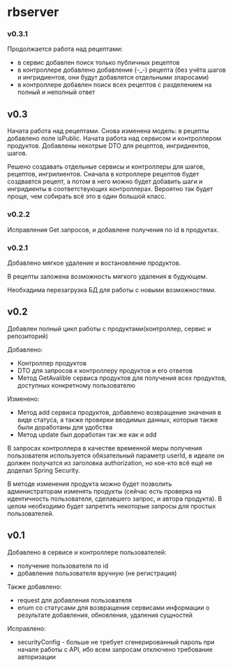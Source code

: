 # rbserver
### v0.3.1
Продолжается работа над рецептами:
- в сервис добавлен поиск только публичных рецептов
- в контроллере добавлено добавление (-_-) рецепта (без учёта шагов и ингридиентов, они будут добавлятся отдельными зпаросами)
- в контроллере добавлен поиск всех рецептов с разделением на полный и неполный ответ

## v0.3
Начата работа над рецептами. Снова изменена модель: в рецепты добавлено поле isPublic. Начата работа над сервисом и контроллером продуктов.
Добавлены некотрые DTO для рецептов, ингридиентов, шагов.

Решено создавать отдельные сервисы и контроллеры для шагов, рецептов, ингрилиентов. Сначала в котроллере рецептов будет создвавтся рецепт, а потом в него можно будет добавить шаги и ингридиенты в соответствующих контроллерах. Вероятно так будет проще, чем собирать всё это в один большой класс.

### v0.2.2
Исправления Get запросов, и добавлене получения по id в продуктах.

### v0.2.1
Добавлено мягкое удаление и востановление продуктов.

В рецепты заложена возможность мягкого удаления в будующем.

Необхадима перезагрузка БД для работы с новыми возможностями.

## v0.2
Добавлен полный цикл работы с продуктами(контроллер, сервис и репозиторий)

Добавлено:
- Контроллер продуктов
- DTO для запросов к  контроллеру продуктов и его ответов
- Метод GetAvalible сервиса продуктов для получения всех продуктов, доступных конкретному пользователю

Изменено:
- Метод add сервиса продуктов, добавлено возвращение значения в виде статуса, а также проверки вводимых данных, которые также были доработаны для удобства
- Метод update был доработан так же как и add

В запросах контроллера в качестве временной меры получения пользователя используется обязательный параметр userId, в идеале он должен получатся из заголовка authorization, но кое-кто всё ещё не доделал 
Spring Security.

В методе изменения продукта можно будет позволить администраторам изменять продукты (сейчас есть проверка на идентичность пользователя, сделавшего запрос, и автора продукта). В целом необходимо будет запретить некоторые запросы для простых пользователей.

## v0.1

Добавлено в сервисе и контроллере пользователей:
- получение пользователя по id
- добавление пользователя вручную (не регистрация)

Также добавлено:
- request для добавления пользователя
- enum со статусами для возвращения сервисами информации о результате добавления, обновления, удаления сущностей

Исправлено:
- securityConfig - больше не требует сгенерированный пароль при начале работы с API, ибо всем запросам отключено требование авторизации
